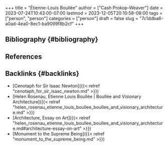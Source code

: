 +++
title = "Étienne-Louis Boullée"
author = ["Cash Prokop-Weaver"]
date = 2023-07-24T10:43:00-07:00
lastmod = 2023-12-05T20:10:58-08:00
tags = ["person", "person"]
categories = ["person"]
draft = false
slug = "7c1ddba6-a0ad-4ea0-8ec1-ba9099f8b2cf"
+++

## Bibliography {#bibliography}

## References

<style>.csl-entry{text-indent: -1.5em; margin-left: 1.5em;}</style><div class="csl-bib-body">
</div>


## Backlinks {#backlinks}

-   [Cenotaph for Sir Isaac Newton]({{< relref "cenotaph_for_sir_isaac_newton.md" >}})
-   [Helen Rosenau, Etienne Louis Boullée | Boullée and Visionary Architecture]({{< relref "helen_rosenau_etienne_louis_boullee_boullee_and_visionary_architecture.md" >}})
-   [Architecture, Essay on Art]({{< relref "helen_rosenau_etienne_louis_boullee_boullee_and_visionary_architecture.md#architecture-essay-on-art" >}})
-   [Monument to the Supreme Being]({{< relref "monument_to_the_supreme_being.md" >}})
